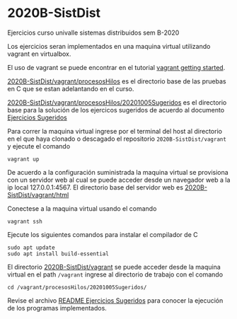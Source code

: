 # 2020B-SistDist
Ejercicios curso univalle sistemas distribuidos sem B-2020

Los ejercicios seran implementados en una maquina virtual utilizando vagrant en virtualbox.

El uso de vagrant se puede encontrar en el tutorial [vagrant getting started](https://learn.hashicorp.com/vagrant).

[2020B-SistDist/vagrant/procesosHilos](https://github.com/jandresh/2020B-SistDist/tree/master/vagrant/procesosHilos) es el directorio base de las pruebas en C que se estan adelantando en el curso.

[2020B-SistDist/vagrant/procesosHilos/20201005Sugeridos](https://github.com/jandresh/2020B-SistDist/tree/master/vagrant/procesosHilos/20201005Sugeridos) es el directorio base para la solución de los ejercicos sugeridos de acuerdo al documento  [Ejercicios Sugeridos](https://drive.google.com/open?id=1goEpa69QGNtUf7zEALV2cS3fkpHAHC8bwJ2Dy8WRB-s&authuser=0)

Para correr la maquina virtual ingrese por el terminal del host al directorio en el que haya clonado o descagado el repositorio ```2020B-SistDist/vagrant``` y ejecute el comando

```
vagrant up
``` 

De acuerdo a la configuración suministrada la maquina virtual se provisiona con un servidor web al cual se puede acceder desde un navegador web a la ip local 127.0.0.1:4567. El directorio base del servidor web es [2020B-SistDist/vagrant/html](https://github.com/jandresh/2020B-SistDist/tree/master/vagrant/html)

Conectese a la maquina virtual usando el comando 

```
vagrant ssh
```

Ejecute los siguientes comandos para instalar el compilador de C

```
sudo apt update
sudo apt install build-essential
``` 

El directorio [2020B-SistDist/vagrant](https://github.com/jandresh/2020B-SistDist/tree/master/vagrant) se puede acceder desde la maquina virtual en el path ```/vagrant``` ingrese al directorio de trabajo con el comando 

```
cd /vagrant/procesosHilos/20201005Sugeridos/
```

Revise el archivo [README Ejercicios Sugeridos](https://github.com/jandresh/2020B-SistDist/tree/master/vagrant/procesosHilos/20201005Sugeridos) para conocer la ejecución de los programas implementados.